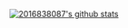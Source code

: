 [![2016838087's github stats](https://github-readme-stats.vercel.app/api?username=2016838087&theme=tokyonight)](https://github.com/2016838087)
